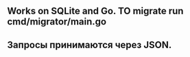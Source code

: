 ## Works on SQLite and Go. TO migrate run cmd/migrator/main.go

## Запросы принимаются через JSON. 
